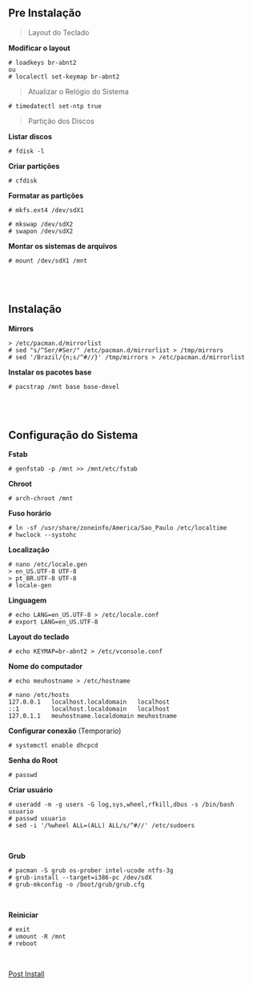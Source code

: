 ## Pre Instalação
 
 > Layout do Teclado
 
**Modificar o layout**

    # loadkeys br-abnt2
    ou
    # localectl set-keymap br-abnt2

    
> Atualizar o Relógio do Sistema

    # timedatectl set-ntp true

> Partição dos Discos

**Listar discos**

    # fdisk -l

**Criar partições**

    # cfdisk

**Formatar as partições**

    # mkfs.ext4 /dev/sdX1
    
    # mkswap /dev/sdX2
    # swapon /dev/sdX2

**Montar os sistemas de arquivos**

    # mount /dev/sdX1 /mnt

<br><br>

## Instalação

**Mirrors**

    > /etc/pacman.d/mirrorlist
    # sed "s/^Ser/#Ser/" /etc/pacman.d/mirrorlist > /tmp/mirrors
    # sed '/Brazil/{n;s/^#//}' /tmp/mirrors > /etc/pacman.d/mirrorlist

**Instalar os pacotes base**

    # pacstrap /mnt base base-devel

<br><br>

## Configuração do Sistema

**Fstab**

    # genfstab -p /mnt >> /mnt/etc/fstab

**Chroot**

    # arch-chroot /mnt

**Fuso horário**

    # ln -sf /usr/share/zoneinfo/America/Sao_Paulo /etc/localtime
    # hwclock --systohc

**Localização**

    # nano /etc/locale.gen
    > en_US.UTF-8 UTF-8
    > pt_BR.UTF-8 UTF-8
    # locale-gen
    
**Linguagem**

    # echo LANG=en_US.UTF-8 > /etc/locale.conf
    # export LANG=en_US.UTF-8 

**Layout do teclado**

    # echo KEYMAP=br-abnt2 > /etc/vconsole.conf

**Nome do computador**

    # echo meuhostname > /etc/hostname
    
    # nano /etc/hosts
    127.0.0.1   localhost.localdomain   localhost
    ::1         localhost.localdomain   localhost
    127.0.1.1   meuhostname.localdomain meuhostname

**Configurar conexão** (Temporario)

    # systemctl enable dhcpcd

**Senha do Root**

    # passwd

**Criar usuário**

    # useradd -m -g users -G log,sys,wheel,rfkill,dbus -s /bin/bash usuario
    # passwd usuario
    # sed -i '/%wheel ALL=(ALL) ALL/s/^#//' /etc/sudoers
    
<br>

**Grub**

    # pacman -S grub os-prober intel-ucode ntfs-3g
    # grub-install --target=i386-pc /dev/sdX
    # grub-mkconfig -o /boot/grub/grub.cfg
    
<br>

**Reiniciar**

    # exit
    # umount -R /mnt
    # reboot

<br>

[Post Install](https://github.com/dancp/arch-anotations/blob/master/arch-post-install.md)
